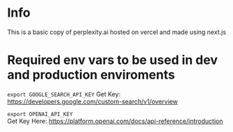 # Info

This is a basic copy of perplexity.ai hosted on vercel and made using next.js


# Required env vars to be used in dev and production enviroments
`export GOOGLE_SEARCH_API_KEY`
Get Key: https://developers.google.com/custom-search/v1/overview

`export OPENAI_API_KEY`  
Get Key Here: https://platform.openai.com/docs/api-reference/introduction
